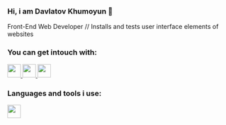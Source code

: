 ### Hi, i am Davlatov Khumoyun 👋
Front-End Web Developer // Installs and tests user interface elements of websites

### You can get intouch with:
<a href="https://www.linkedin.com/in/khumoyun-davlatov">
  <img src="https://www.freeiconspng.com/uploads/linkedin-logo-3.png" width="30px">
</a>
<a href="https://www.instagram.com/davlatovkhumoyun_01">
  <img src="http://www.visioled.net/en/wp-content/uploads/sites/2/2015/04/instagram-Logo-PNG-Transparent-Background-download.png"  width="30px">
</a>
<a href="https://t.me/davlatovs_88">
  <img src="https://upload.wikimedia.org/wikipedia/commons/thumb/8/82/Telegram_logo.svg/512px-Telegram_logo.svg.png" width="30px" > 
</a>

### Languages and tools i use:

<code><img src="https://w7.pngwing.com/pngs/840/443/png-transparent-html-5-logo-web-development-html-css3-canvas-element-web-design-w3c-html5-logo-miscellaneous-text-orange.png"   width="30px"></code>


